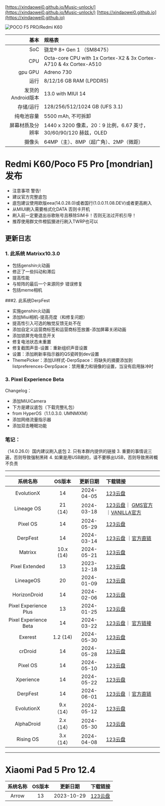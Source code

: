 [https://xindaowei0.github.io/Music-unlock/](https://xindaowei0.github.io/Music-unlock/)
 [https://xindaowei0.github.io](https://xindaowei0.github.io)


![POCO F5 PRO/Redmi K60](https://cdn.cnbj0.fds.api.mi-img.com/b2c-shopapi-pms/pms_1672220451.18454406.png)
 
|                   基本 | 规格表                                                         |
| ----------------------: | :----------------------------------------------------------------- |
|                     SoC | 骁龙® 8+ Gen 1 （SM8475）                                     |
|                     CPU | Octa-core CPU with 1x Cortex-X2 & 3x Cortex-A710 & 4x Cortex-A510  |
|                    gpu GPU | Adreno 730                                                         |
|                 运行    | 8/12/16 GB RAM (LPDDR5)                                            |
| 发货的Android版本                 | 13.0 with MIUI 14                                                  |
|                存储/运行 | 128/256/512/1024 GB (UFS 3.1)                                      |
|               纯电池容量 | 5500 mAh,  不可拆卸                                            |
|          屏幕材质及分辨率 | 1440 x 3200 像素，20：9 比例，6.67 英寸，30/60/90/120 赫兹，OLED |
|                  摄像头  | 64MP（主）、8MP（超广角）、2MP（微距）                      |

 
 
 #   Redmi K60/Poco F5 Pro [mondrian] 发布 
- 注意事项 警告! 
- 建议官方完整底包 
- 底包建议使用欧版eea(14.0.28.0)或者国行(1.0.0.11.08.DEV)或者更高刷入 
- 从MIUI刷入需要格式化DATA 否则卡开机 
- 刷入前一定要退出谷歌账号且移除SIM卡！否则无法过开机引导！ 
- 推荐使用群文件橙狐狸进行刷入TWRP也可以 
##  更新日志 
### 1. 此系统 Matrixx10.3.0 
- 包括genshin火动画  
- 修正了一些抖动和滞后 
- 提高性能 
- 与矩阵的最后一个来源同步 
  错误修复 
- 包括meme相机 


 ###2. 此系统DerpFest 
- 实施genshin火动画 
- 添加Miui相机-提高亮度（和修复问题） 
- 提高性引入可选的触觉反馈无处不在 
- 添加自定义运营商标签和运营商标签放置-添加屏幕关闭动画 
- 添加锁屏充电信息开关 
- 修复电池状态未重置 
- 修复截图声音-设置：重新组织声音设置 
- 设置：添加刷新率指示器的QS瓷砖到dev设置 
- ThemePicker：添加UI样式-DerpSpace：将缺失的摘要添加到listpreferences-DerpSpace：禁用重力和镜像的设置，当没有启用脉冲时 



### 3. Pixel Experience Beta  
Changelog： 
- 添加MiUiCamera  
- 下方是建议底包（下载完整礼包） 
- from HyperOS（1.1.0.3.0. UMNMIXM） 
- 添加网络流量指示器 
- 添加双击睡眠功能 
### 笔记： 
（14.0.26.0）国内建议刷入底包 
2. 只有本群内提供的链接
3. 重要的事情说三遍，否则导致强制黑砖
4. 如果是用USB刷的，请不要移出USB，否则导致黑砖概不负责

---

|       系统名称        | OS版本 |  更新日期  | 下载链接 |
| :-----------------:  |:----: | :-------: | :----- |
|      EvolutionX                           |   14      | 2024-04-05  | [123云盘](https://www.123pan.com/s/ZSzRVv-lQTPh)|
|      Lineage OS       |   21（14）   | 2024-03-18  | [123云盘](https://www.123pan.com/s/ZSzRVv-lQTPh)｜ [GMS官方](https://miracle.girlswithout.top/arian/lineage-20/mondrian/) ｜[VANILLA官方](https://github.com/arian-ota/ota/releases) |
|       Pixel OS        |   14   | 2024-05-29 | [123云盘](https://www.123pan.com/s/ZSzRVv-lQTPh)             |
|       DerpFest        |   14   | 2024-03-14 | [123云盘](https://www.123pan.com/s/ZSzRVv-lQTPh) ｜[官方直链](https://kota.klozz.dev/mondrian/DerpFest-14-Official-Stable-mondrian-20240314.zip) |
|        Matrixx        |  10.x (14)  | 2024-05-21 | [123云盘 ](https://www.123pan.com/s/ZSzRVv-lQTPh)             |
|    Pixel Extended     |   13   | 2023-12-18 | [123云盘](https://www.123pan.com/s/ZSzRVv-lQTPh)             |
|       LineageOS       |   20   | 2024-01-09 | [123云盘](https://www.123pan.com/s/ZSzRVv-lQTPh)             |
|     HorizonDroid      |   14   | 2024-02-06 | [123云盘](https://www.123pan.com/s/ZSzRVv-lQTPh)             |
| Pixel Experience Plus |   13   | 2024-01-25 | [123云盘](https://www.123pan.com/s/ZSzRVv-lQTPh)             |
| Pixel Experience Beta |   14   | 2024-03-22  | [123云盘](https://www.123pan.com/s/ZSzRVv-lQTPh)｜ [官方链接](https://sourceforge.net/projects/silent-mondrian/files/PixelExperience/fourteen/2024-03-20/PixelExperience_mondrian-14.0-20240320-1702-BETA.zip/download)                     |
|     Exerest      |   1.2 (14)  | 2024-05-30 | [123云盘](https://www.123pan.com/s/ZSzRVv-lQTPh)             |
|     crDroid      |   14   | 2024-05-28 | [123云盘](https://www.123pan.com/s/ZSzRVv-lQTPh)             |
|     Pixel OS     |   14   | 2024-05-10 | [123云盘](https://www.123pan.com/s/ZSzRVv-lQTPh)             |
|     Xperience    |   14   | 2024-05-22 | [123云盘](https://www.123pan.com/s/ZSzRVv-lQTPh)               |
|       DerpFest    |   14   | 2024-06-01 | [123云盘](https://www.123pan.com/s/ZSzRVv-lQTPh) ｜[官方直链](http://s1008130569.onlinehome.mx/klozz/downloads/DerpFest-14-Official-Stable-mondrian-20240601.zip) |
|  EvolutionX    |   9.x（14） | 2024-05-12 | [123云盘](https://www.123pan.com/s/ZSzRVv-lQTPh)               |
|     AlphaDroid    |   2.x（14）  | 2024-05-30 | [123云盘](https://www.123pan.com/s/ZSzRVv-lQTPh)               |
|     Rising OS    |   3.x（14）  | 2024-04-08 | [123云盘](https://www.123pan.com/s/ZSzRVv-lQTPh)               |
---
 #              Xiaomi Pad 5 Pro 12.4
|       系统名称        | OS版本 |  更新日期  | 下载链接 |
| :-----------------:  |:----: | :-------: | :----- |
|     Arrow    |   13   | 2023-10-29 | [123云盘](https://www.123pan.com/s/ZSzRVv-lQTPh)               |
